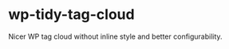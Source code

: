 wp-tidy-tag-cloud
=================

Nicer WP tag cloud without inline style and better configurability.